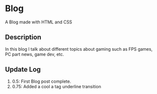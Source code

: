 # Blog
A Blog made with HTML and CSS

## Description
In this blog I talk about different topics about gaming 
such as FPS games, PC part news, game dev, etc. 

## Update Log
1. 0.5: First Blog post complete.
2. 0.75: Added a cool a tag underline transition
